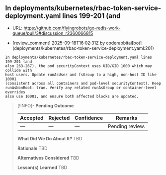 ## In deployments/kubernetes/rbac-token-service-deployment.yaml lines 199-201 (and

- URL: https://github.com/flyingrobots/go-redis-work-queue/pull/3#discussion_r2360066815

- [review_comment] 2025-09-18T16:02:31Z by coderabbitai[bot] (deployments/kubernetes/rbac-token-service-deployment.yaml:201)

```text
In deployments/kubernetes/rbac-token-service-deployment.yaml lines 199-201 (and
also 263-267), the pod securityContext uses UID/GID 1000 which may collide with
host users. Update runAsUser and fsGroup to a high, non-host ID like 10001
(consistent across all containers and pod-level securityContext). Keep
runAsNonRoot: true. Verify any related runAsGroup or container-level overrides
also use 10001, and ensure both affected blocks are updated.
```

> [!INFO]- **Pending**
> **Outcome**
> 
> | Accepted | Rejected | Confidence | Remarks |
> |----------|----------|------------|---------|
> | — | — | — | Pending review. |
>
> **What Did We Do About It?**
> TBD
>
> **Rationale**
> TBD
>
> **Alternatives Considered**
> TBD
>
> **Lesson(s) Learned**
> TBD
